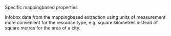 Specific mappingbased properties

Infobox data from the mappingbased extraction using units of measurement more convenient for the resource type, e.g. square kilometres instead of square metres for the area of a city.
